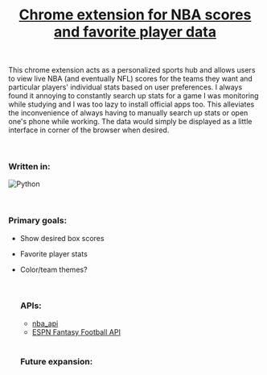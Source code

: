 <h1 align="center"> <a href="https://github.com/dhu16/sportsbox" target="_blank" rel="noreferrer">Chrome extension for NBA scores and favorite player data</a> </h1>

</br>

<p> This chrome extension acts as a personalized sports hub and allows users to view live NBA (and eventually NFL) scores for the teams they want and particular players' individual stats based on user preferences. I always found it annoying to constantly search up stats for a game I was monitoring while studying and I was too lazy to install official apps too. This alleviates the inconvenience of always having to manually search up stats or open one's phone while working. The data would simply be displayed as a little interface in corner of the browser when desired.  </p>
  
  </br>
  
  <h3> Written in:</h3>
  
  ![Python](https://img.shields.io/badge/python-3670A0?style=for-the-badge&logo=python&logoColor=ffdd54)
  
  </br>
  
  <h3> Primary goals:</h3>
  
- Show desired box scores
- Favorite player stats
- Color/team themes?

  </br>
  
  <h3> APIs:</h3>
  
  - <a href="https://github.com/swar/nba_api" target="_blank" rel="noreferrer">nba_api</a>
  - <a href="https://github.com/cwendt94/espn-api" target="_blank" rel="noreferrer">ESPN Fantasy Football API</a>

  </br>
  
  <h3> Future expansion:</h3>
  
